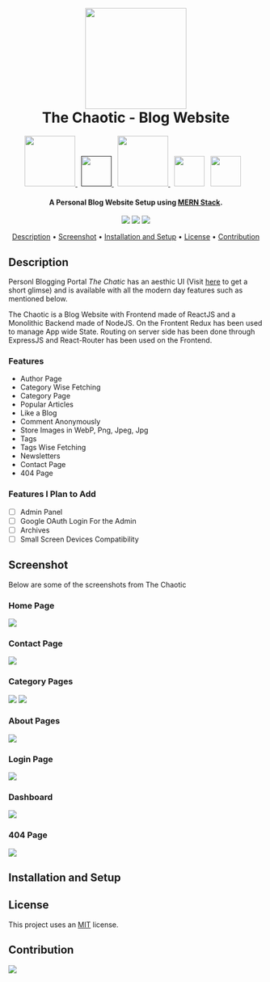 <h1 align="center">
  <br>
  <a><img src="https://github.com/himakhaitan/TheChaotic/blob/main/images/Logo.png" width="200"></a>
  <br>  
  The Chaotic - Blog Website
  <br>
</h1>
<p align="center">

<a href="https://www.mongodb.com/">
<img src="https://github.com/himakhaitan/TheChaotic/blob/main/images/mongodb.png" width="100">
</a>&nbsp;
<a href="">
<img src="https://github.com/himakhaitan/TheChaotic/blob/main/images/redux.png" width="60">
</a>&nbsp;
<a href="https://expressjs.com/">
<img src="https://github.com/himakhaitan/TheChaotic/blob/main/images/expressjs.png" width="100">
</a>
&nbsp;
<a href="https://reactjs.org/"><img src="https://github.com/himakhaitan/TheChaotic/blob/main/images/reactjs.png" width="60"></a>
  &nbsp;
<a href="https://nodejs.org/en/"><img src="https://github.com/himakhaitan/TheChaotic/blob/main/images/nodejs.png" width="60"></a>
&nbsp;&nbsp;

</p>
<h4 align="center">A Personal Blog Website Setup using <a href="https://www.mongodb.com/mern-stack" target="_blank">MERN Stack</a>.</h4>

<p align="center">
  <a >
    <img src="https://img.shields.io/badge/dependencies-up%20to%20date-brightgreen.svg">
       
  </a>
  <a href="https://github.com/himakhaitan/TheChaotic/issues"><img src="https://img.shields.io/github/issues/himakhaitan/TheChaotic.svg"></a>
  
  <a href="https://opensource.org/licenses/MIT">
    <img src="https://img.shields.io/badge/license-MIT-green.svg">
  </a>
</p>

<p align="center">
  <a href="#description">Description</a> •
  <a href="#screenshot">Screenshot</a> •
  <a href="#installation-and-setup">Installation and Setup</a> •
  <a href="#license">License</a> • <a href="#contribution">Contribution</a>
</p>

## Description

Personl Blogging Portal _The Chatic_ has an aesthic UI (Visit [here](https://www.instagram.com/reel/CUQJw0nDoPW/?utm_source=ig_web_button_share_sheet) to get a short glimse) and is available with all the modern day features such as mentioned below.

The Chaotic is a Blog Website with Frontend made of ReactJS and a Monolithic Backend made of NodeJS. On the Frontent Redux has been used to manage App wide State. Routing on server side has been done through ExpressJS and React-Router has been used on the Frontend.

### Features

- Author Page
- Category Wise Fetching
- Category Page
- Popular Articles
- Like a Blog
- Comment Anonymously
- Store Images in WebP, Png, Jpeg, Jpg
- Tags
- Tags Wise Fetching
- Newsletters
- Contact Page
- 404 Page

### Features I Plan to Add

- [ ] Admin Panel
- [ ] Google OAuth Login For the Admin
- [ ] Archives
- [ ] Small Screen Devices Compatibility

## Screenshot

Below are some of the screenshots from The Chaotic

### Home Page

<img src="https://github.com/himakhaitan/TheChaotic/blob/main/images/screenshot1.png">

### Contact Page

<img src="https://github.com/himakhaitan/TheChaotic/blob/main/images/screenshot2.png">

### Category Pages

<img src="https://github.com/himakhaitan/TheChaotic/blob/main/images/screenshot4.png">
<img src="https://github.com/himakhaitan/TheChaotic/blob/main/images/screenshot5.png">

### About Pages

<img src="https://github.com/himakhaitan/TheChaotic/blob/main/images/screenshot3.png">

### Login Page

<img src="https://github.com/himakhaitan/TheChaotic/blob/main/images/screenshot7.png">

### Dashboard

<img src="https://github.com/himakhaitan/TheChaotic/blob/main/images/screenshot8.png">

### 404 Page

<img src="https://github.com/himakhaitan/TheChaotic/blob/main/images/screenshot6.png">

## Installation and Setup

## License

This project uses an [MIT](https://opensource.org/licenses/MIT) license.

## Contribution

<p><a href="https://github.com/himakhaitan/TheChaotic/graphs/contributors">
  <img src="https://contrib.rocks/image?repo=himakhaitan/TheChaotic" />
</a></p>
